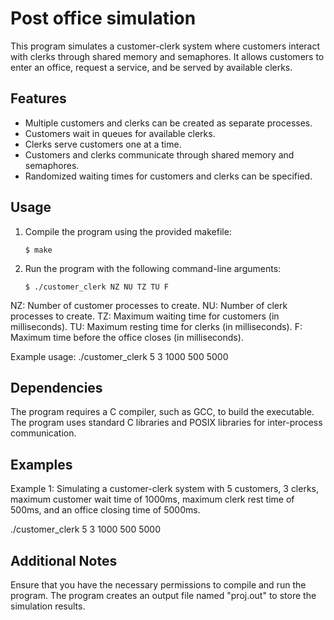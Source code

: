 # Post office simulation

This program simulates a customer-clerk system where customers interact with clerks through shared memory and semaphores. It allows customers to enter an office, request a service, and be served by available clerks.

## Features

- Multiple customers and clerks can be created as separate processes.
- Customers wait in queues for available clerks.
- Clerks serve customers one at a time.
- Customers and clerks communicate through shared memory and semaphores.
- Randomized waiting times for customers and clerks can be specified.

## Usage

1. Compile the program using the provided makefile:
   ```shell
   $ make
2. Run the program with the following command-line arguments:
   ```shell
   $ ./customer_clerk NZ NU TZ TU F

  NZ: Number of customer processes to create.
  NU: Number of clerk processes to create.
  TZ: Maximum waiting time for customers (in milliseconds).
  TU: Maximum resting time for clerks (in milliseconds).
  F: Maximum time before the office closes (in milliseconds).
  
Example usage: ./customer_clerk 5 3 1000 500 5000

## Dependencies
The program requires a C compiler, such as GCC, to build the executable.
The program uses standard C libraries and POSIX libraries for inter-process communication.

## Examples
Example 1: Simulating a customer-clerk system with 5 customers, 3 clerks, maximum customer wait time of 1000ms, maximum clerk rest time of 500ms, and an office closing time of 5000ms.

./customer_clerk 5 3 1000 500 5000

## Additional Notes
Ensure that you have the necessary permissions to compile and run the program.
The program creates an output file named "proj.out" to store the simulation results.

